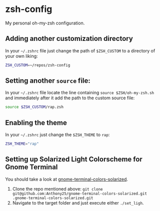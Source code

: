 # zsh-config
My personal oh-my-zsh configuration.

## Adding another customization directory
In your ``~/.zshrc`` file just change the path of ``$ZSH_CUSTOM`` to a directory of your own liking:

```bash
ZSH_CUSTOM=~/repos/zsh-config
```

## Setting another ``source`` file:
In your ``~/.zshrc`` file locate the line containing ``source $ZSH/oh-my-zsh.sh`` and immediately after it add the path to the custom source file:
```bash
source $ZSH_CUSTOM/rap.zsh
```

## Enabling the theme
In your ``~/.zshrc`` just change the ``$ZSH_THEME`` to ``rap``:

```bash
ZSH_THEME="rap"
```

## Setting up Solarized Light Colorscheme for Gnome Terminal
You should take a look at [gnome-terminal-colors-solarized](https://github.com/Anthony25/gnome-terminal-colors-solarized).

1. Clone the repo mentioned above: ``git clone git@github.com:Anthony25/gnome-terminal-colors-solarized.git .gnome-terminal-colors-solarized.git``
2. Navigate to the target folder and just execute either ``./set_ligh``.
